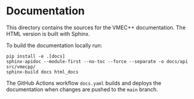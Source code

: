 # Documentation

This directory contains the sources for the VMEC++ documentation. The HTML version is built with Sphinx.

To build the documentation locally run:

```shell
pip install -e .[docs]
sphinx-apidoc --module-first --no-toc --force --separate -o docs/api src/vmecpp/
sphinx-build docs html_docs
```

The GitHub Actions workflow `docs.yaml` builds and deploys the documentation when changes are pushed to the `main` branch.
